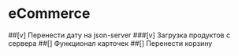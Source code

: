 # eCommerce

##[v] Перенести дату на json-server ###[v] Загрузка продуктов с сервера
##[] Функционал карточек
##[] Перенести корзину
